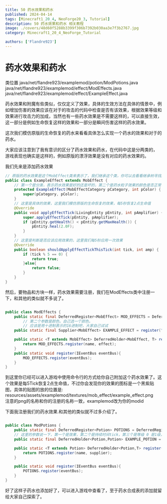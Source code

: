 ```yaml
---
title: 50 药水效果和药水
published: 2024-04-14
tags: [Minecraft1_20_4, NeoForge20_3, Tutorial]
description: 50 药水效果和药水 相关教程
image: ./covers/48d60f5288b3399f306b7392b030aa3e7f3b2767.jpg
category: Minecraft1_20_4_NeoForge_Tutorial

authors: ['Flandre923']
---
```

# 药水效果和药水

类位置
java/net/flandre923/examplemod/potion/ModPotions.java
java/net/flandre923/examplemod/effect/ModEffects.java
java/net/flandre923/examplemod/effect/ExampleEffect.java

药水效果和附魔有些类似，仅仅定义了效果，具体的生效方法在具体的情景中，例如增加伤害的效果应该在对于的攻击的代码中检查是否有该效果，根据效果等级和效果进行攻击力的加成，当然也有一些药水效果是不需要这样的，可以直接生效，这一部分是例如生命恢复这样的效果和一部分是瞬间伤害这样的药水效果。

这次我们模仿原版的生命恢复的药水来看看具体怎么实现一个药水的效果和对于的药水。

大家应该注意到了我有意识的区分了药水效果和药水，在代码中这是分两类的， 游戏表现也确实是这样的，例如原版的漂浮效果是没有对应的药水效果的。

我们先来是添加药水效果

```java
// 原版的药水效果是这个MobEffect类来表示了，我们继承这个类，你可以去看看继承树寻找原版的是实现
public class ExampleEffect extends MobEffect {
    // 第一个是分类，表示药水效果是好的还是坏的，第二个是药水粒子效果的颜色是否正常
    protected ExampleEffect(MobEffectCategory pCategory, int pColor) {
        super(pCategory, pColor);
    }
    // 这里是具体的效果，这里我们模仿原版的生命恢复的效果，每5秒恢复2点生命值
    @Override
    public void applyEffectTick(LivingEntity pEntity, int pAmplifier) {
        super.applyEffectTick(pEntity, pAmplifier);
        if (pEntity.getHealth() < pEntity.getMaxHealth()) {
            pEntity.heal(2.0F);
        }
    }
    // 这里是判断是否应该应用效果的，这里我们每5秒应用一次效果
    @Override
    public boolean shouldApplyEffectTickThisTick(int tick, int amp) {
        if (tick % 5 == 0) {
            return true;
        }else{
            return false;
        }
    }
}


```
然后，要物品和方块一样，药水效果需要注册，我们在ModEffects类中注册一下，和其他的类似就不多说了。

```java

public class ModEffects {
    public static final DeferredRegister<MobEffect> MOD_EFFECTS = DeferredRegister.create(Registries.MOB_EFFECT, ExampleMod.MODID);
        // 第二个参数是颜色。自己选一个颜色。
        // 应该是用十进制表示的16进制吧，大家自己试试
    public static final Supplier<MobEffect> EXAMPLE_EFFECT = register("example_effect", ()->new ExampleEffect(MobEffectCategory.BENEFICIAL, 16262179));

    public static <T extends MobEffect> DeferredHolder<MobEffect, T> register(String name, Supplier<T> effect){
        return MOD_EFFECTS.register(name, effect);
    }
    public static void register(IEventBus eventBus){
        MOD_EFFECTS.register(eventBus);
    }
}
```
到这里你已经可以进入游戏中使用命令行的方式给你自己附加这个药水效果了。这个效果是每5Tick恢复2点生命值，不过你会发现你的效果的图标是一个黑紫贴图，具体的贴图的放的位置是:
resources/assets/examplemod/textures/mob_effect/example_effect.png  
注意的png的名称和你的注册的名称一致，examplemod改为你的modid

下面我注册我们的药水效果.和其他的类似就不过多介绍了。

```java

public class ModPotions {
    public static final DeferredRegister<Potion> POTIONS = DeferredRegister.create(Registries.POTION, ExampleMod.MODID);
    // 这里的参数说一下，第一个是效果，第二个是持续时间tick，第三个是等级 0 是1级，1是2级。
    public static final DeferredHolder<Potion,Potion> EXAMPLE_POTION = register("example_potion", () -> new Potion("example_potion",new MobEffectInstance(ModEffects.EXAMPLE_EFFECT.get(),1200,1)));

    public static <T extends Potion> DeferredHolder<Potion,T> register(String name, Supplier<T> supplier){
        return POTIONS.register(name, supplier);
    }

    public static void register(IEventBus eventBus){
        POTIONS.register(eventBus);
    }
}


```

好了这样子药水也添加好了，可以进入游戏中查看了，至于药水合成表的添加就留给大家自己探索了。
